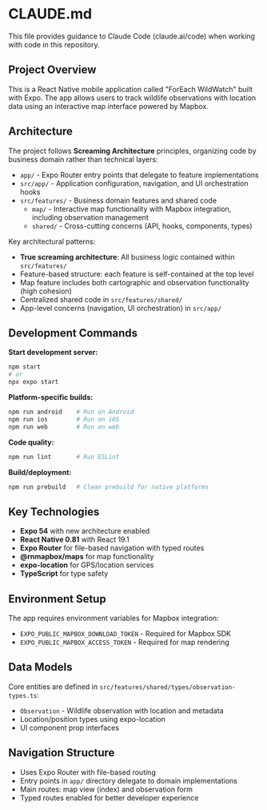 # CLAUDE.md

This file provides guidance to Claude Code (claude.ai/code) when working with code in this repository.

## Project Overview

This is a React Native mobile application called "ForEach WildWatch" built with Expo. The app allows users to track wildlife observations with location data using an interactive map interface powered by Mapbox.

## Architecture

The project follows **Screaming Architecture** principles, organizing code by business domain rather than technical layers:

- `app/` - Expo Router entry points that delegate to feature implementations
- `src/app/` - Application configuration, navigation, and UI orchestration hooks
- `src/features/` - Business domain features and shared code
  - `map/` - Interactive map functionality with Mapbox integration, including observation management
  - `shared/` - Cross-cutting concerns (API, hooks, components, types)

Key architectural patterns:
- **True screaming architecture**: All business logic contained within `src/features/`
- Feature-based structure: each feature is self-contained at the top level
- Map feature includes both cartographic and observation functionality (high cohesion)
- Centralized shared code in `src/features/shared/`
- App-level concerns (navigation, UI orchestration) in `src/app/`

## Development Commands

**Start development server:**
```bash
npm start
# or
npx expo start
```

**Platform-specific builds:**
```bash
npm run android    # Run on Android
npm run ios        # Run on iOS
npm run web        # Run on web
```

**Code quality:**
```bash
npm run lint       # Run ESLint
```

**Build/deployment:**
```bash
npm run prebuild   # Clean prebuild for native platforms
```

## Key Technologies

- **Expo 54** with new architecture enabled
- **React Native 0.81** with React 19.1
- **Expo Router** for file-based navigation with typed routes
- **@rnmapbox/maps** for map functionality
- **expo-location** for GPS/location services
- **TypeScript** for type safety

## Environment Setup

The app requires environment variables for Mapbox integration:
- `EXPO_PUBLIC_MAPBOX_DOWNLOAD_TOKEN` - Required for Mapbox SDK
- `EXPO_PUBLIC_MAPBOX_ACCESS_TOKEN` - Required for map rendering

## Data Models

Core entities are defined in `src/features/shared/types/observation-types.ts`:
- `Observation` - Wildlife observation with location and metadata
- Location/position types using expo-location
- UI component prop interfaces

## Navigation Structure

- Uses Expo Router with file-based routing
- Entry points in `app/` directory delegate to domain implementations
- Main routes: map view (index) and observation form
- Typed routes enabled for better developer experience